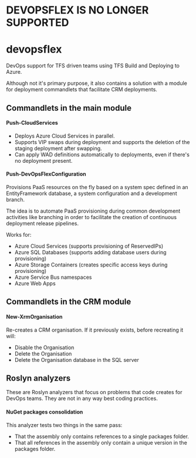 # DEVOPSFLEX IS NO LONGER SUPPORTED 


devopsflex
==========

DevOps support for TFS driven teams using TFS Build and Deploying to Azure.

Although not it's primary purpose, it also contains a solution with a module for deployment commandlets that facilitate CRM deployments.

## Commandlets in the main module

#### Push-CloudServices
- Deploys Azure Cloud Services in parallel.
- Supports VIP swaps during deployment and supports the deletion of the staging deployment after swapping.
- Can apply WAD definitions automatically to deployments, even if there's no deployment present.

#### Push-DevOpsFlexConfiguration
Provisions PaaS resources on the fly based on a system spec defined in an EntityFramework database, a system configuration and a development branch.

The idea is to automate PaaS provisioning during common development activities like branching in order to facilitate the creation of continuous deployment release pipelines.

Works for:

- Azure Cloud Services (supports provisioning of ReservedIPs)
- Azure SQL Databases (supports adding database users during provisioning)
- Azure Storage Containers (creates specific access keys during provisioning)
- Azure Service Bus namespaces
- Azure Web Apps

## Commandlets in the CRM module

#### New-XrmOrganisation

Re-creates a CRM organisation. If it previously exists, before recreating it will:

- Disable the Organisation
- Delete the Organisation
- Delete the Organisation database in the SQL server

## Roslyn analyzers

These are Roslyn analyzers that focus on problems that code creates for DevOps teams.
They are not in any way best coding practices.

#### NuGet packages consolidation

This analyzer tests two things in the same pass:

- That the assembly only contains references to a single packages folder.
- That all references in the assembly only contain a unique version in the packages folder.
